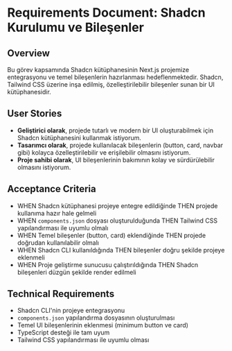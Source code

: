 # Requirements Document: Shadcn Kurulumu ve Bileşenler

## Overview
Bu görev kapsamında Shadcn kütüphanesinin Next.js projemize entegrasyonu ve temel bileşenlerin hazırlanması hedeflenmektedir. Shadcn, Tailwind CSS üzerine inşa edilmiş, özelleştirilebilir bileşenler sunan bir UI kütüphanesidir.

## User Stories
- **Geliştirici olarak**, projede tutarlı ve modern bir UI oluşturabilmek için Shadcn kütüphanesini kullanmak istiyorum.
- **Tasarımcı olarak**, projede kullanılacak bileşenlerin (button, card, navbar gibi) kolayca özelleştirilebilir ve erişilebilir olmasını istiyorum.
- **Proje sahibi olarak**, UI bileşenlerinin bakımının kolay ve sürdürülebilir olmasını istiyorum.

## Acceptance Criteria
- WHEN Shadcn kütüphanesi projeye entegre edildiğinde THEN projede kullanıma hazır hale gelmeli
- WHEN `components.json` dosyası oluşturulduğunda THEN Tailwind CSS yapılandırması ile uyumlu olmalı
- WHEN Temel bileşenler (button, card) eklendiğinde THEN projede doğrudan kullanılabilir olmalı
- WHEN Shadcn CLI kullanıldığında THEN bileşenler doğru şekilde projeye eklenmeli
- WHEN Proje geliştirme sunucusu çalıştırıldığında THEN Shadcn bileşenleri düzgün şekilde render edilmeli

## Technical Requirements
- Shadcn CLI'nin projeye entegrasyonu
- `components.json` yapılandırma dosyasının oluşturulması
- Temel UI bileşenlerinin eklenmesi (minimum button ve card)
- TypeScript desteği ile tam uyum
- Tailwind CSS yapılandırması ile uyumlu olması